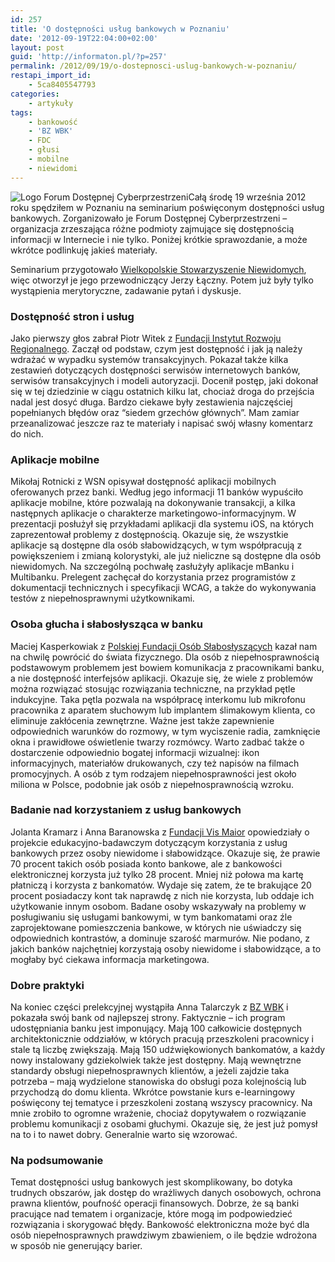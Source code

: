```yaml
---
id: 257
title: 'O dostępności usług bankowych w Poznaniu'
date: '2012-09-19T22:04:00+02:00'
layout: post
guid: 'http://informaton.pl/?p=257'
permalink: /2012/09/19/o-dostepnosci-uslug-bankowych-w-poznaniu/
restapi_import_id:
    - 5ca8405547793
categories:
    - artykuły
tags:
    - bankowość
    - 'BZ WBK'
    - FDC
    - głusi
    - mobilne
    - niewidomi
---
```


![Logo Forum Dostępnej Cyberprzestrzeni](http://profile.ak.fbcdn.net/hprofile-ak-snc6/203607_170435316331616_6247919_q.jpg)Całą środę 19 września 2012 roku spędziłem w Poznaniu na seminarium poświęconym dostępności usług bankowych. Zorganizowało je Forum Dostępnej Cyberprzestrzeni – organizacja zrzeszająca różne podmioty zajmujące się dostępnością informacji w Internecie i nie tylko. Poniżej krótkie sprawozdanie, a może wkrótce podlinkuję jakieś materiały.

Seminarium przygotowało [Wielkopolskie Stowarzyszenie Niewidomych](http://www.wsn.info.pl), więc otworzył je jego przewodniczący Jerzy Łączny. Potem już były tylko wystąpienia merytoryczne, zadawanie pytań i dyskusje.

### Dostępność stron i usług

Jako pierwszy głos zabrał Piotr Witek z [Fundacji Instytut Rozwoju Regionalnego](http://www.firr.org.pl). Zaczął od podstaw, czym jest dostępność i jak ją należy wdrażać w wypadku systemów transakcyjnych. Pokazał także kilka zestawień dotyczących dostępności serwisów internetowych banków, serwisów transakcyjnych i modeli autoryzacji. Docenił postęp, jaki dokonał się w tej dziedzinie w ciągu ostatnich kilku lat, chociaż droga do przejścia nadal jest dosyć długa. Bardzo ciekawe były zestawienia najczęściej popełnianych błędów oraz “siedem grzechów głównych”. Mam zamiar przeanalizować jeszcze raz te materiały i napisać swój własny komentarz do nich.

### Aplikacje mobilne

Mikołaj Rotnicki z WSN opisywał dostępność aplikacji mobilnych oferowanych przez banki. Według jego informacji 11 banków wypuściło aplikacje mobilne, które pozwalają na dokonywanie transakcji, a kilka następnych aplikacje o charakterze marketingowo-informacyjnym. W prezentacji posłużył się przykładami aplikacji dla systemu iOS, na których zaprezentował problemy z dostępnością. Okazuje się, że wszystkie aplikacje są dostępne dla osób słabowidzących, w tym współpracują z powiększeniem i zmianą kolorystyki, ale już nieliczne są dostępne dla osób niewidomych. Na szczególną pochwałę zasłużyły aplikacje mBanku i Multibanku. Prelegent zachęcał do korzystania przez programistów z dokumentacji technicznych i specyfikacji WCAG, a także do wykonywania testów z niepełnosprawnymi użytkownikami.

### Osoba głucha i słabosłysząca w banku

Maciej Kasperkowiak z [Polskiej Fundacji Osób Słabosłyszących](http://www.pfos.org.pl) kazał nam na chwilę powrócić do świata fizycznego. Dla osób z niepełnosprawnością podstawowym problemem jest bowiem komunikacja z pracownikami banku, a nie dostępność interfejsów aplikacji. Okazuje się, że wiele z problemów można rozwiązać stosując rozwiązania techniczne, na przykład pętle indukcyjne. Taka pętla pozwala na współpracę interkomu lub mikrofonu pracownika z aparatem słuchowym lub implantem ślimakowym klienta, co eliminuje zakłócenia zewnętrzne. Ważne jest także zapewnienie odpowiednich warunków do rozmowy, w tym wyciszenie radia, zamknięcie okna i prawidłowe oświetlenie twarzy rozmówcy. Warto zadbać także o dostarczenie odpowiednio bogatej informacji wizualnej: ikon informacyjnych, materiałów drukowanych, czy też napisów na filmach promocyjnych. A osób z tym rodzajem niepełnosprawności jest około miliona w Polsce, podobnie jak osób z niepełnosprawnością wzroku.

### Badanie nad korzystaniem z usług bankowych

Jolanta Kramarz i Anna Baranowska z [Fundacji Vis Maior](http://www.fundacjavismaior.pl) opowiedziały o projekcie edukacyjno-badawczym dotyczącym korzystania z usług bankowych przez osoby niewidome i słabowidzące. Okazuje się, że prawie 70 procent takich osób posiada konto bankowe, ale z bankowości elektronicznej korzysta już tylko 28 procent. Mniej niż połowa ma kartę płatniczą i korzysta z bankomatów. Wydaje się zatem, że te brakujące 20 procent posiadaczy kont tak naprawdę z nich nie korzysta, lub oddaje ich użytkowanie innym osobom. Badane osoby wskazywały na problemy w posługiwaniu się usługami bankowymi, w tym bankomatami oraz źle zaprojektowane pomieszczenia bankowe, w których nie uświadczy się odpowiednich kontrastów, a dominuje szarość marmurów. Nie podano, z jakich banków najchętniej korzystają osoby niewidome i słabowidzące, a to mogłaby być ciekawa informacja marketingowa.

### Dobre praktyki

Na koniec części prelekcyjnej wystąpiła Anna Talarczyk z [BZ WBK](http://www.bzwbk.pl) i pokazała swój bank od najlepszej strony. Faktycznie – ich program udostępniania banku jest imponujący. Mają 100 całkowicie dostępnych architektonicznie oddziałów, w których pracują przeszkoleni pracownicy i stale tą liczbę zwiększają. Mają 150 udźwiękowionych bankomatów, a każdy nowy instalowany gdziekolwiek także jest dostępny. Mają wewnętrzne standardy obsługi niepełnosprawnych klientów, a jeżeli zajdzie taka potrzeba – mają wydzielone stanowiska do obsługi poza kolejnością lub przychodzą do domu klienta. Wkrótce powstanie kurs e-learningowy poświęcony tej tematyce i przeszkoleni zostaną wszyscy pracownicy. Na mnie zrobiło to ogromne wrażenie, chociaż dopytywałem o rozwiązanie problemu komunikacji z osobami głuchymi. Okazuje się, że jest już pomysł na to i to nawet dobry. Generalnie warto się wzorować.

### Na podsumowanie

Temat dostępności usług bankowych jest skomplikowany, bo dotyka trudnych obszarów, jak dostęp do wrażliwych danych osobowych, ochrona prawna klientów, poufność operacji finansowych. Dobrze, że są banki pracujące nad tematem i organizacje, które mogą im podpowiedzieć rozwiązania i skorygować błędy. Bankowość elektroniczna może być dla osób niepełnosprawnych prawdziwym zbawieniem, o ile będzie wdrożona w sposób nie generujący barier.